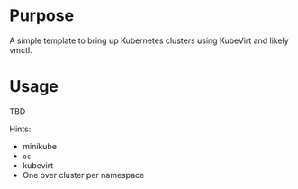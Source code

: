 # Purpose

A simple template to bring up Kubernetes clusters using KubeVirt and likely vmctl.

# Usage

TBD

Hints:

- minikube
- `oc`
- kubevirt
- One over cluster per namespace
